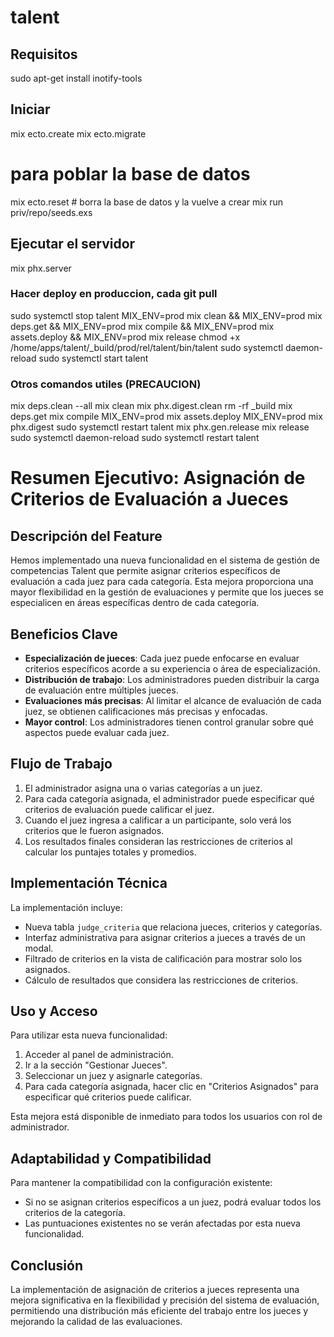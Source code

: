 # talent

## Requisitos

sudo apt-get install inotify-tools

## Iniciar

mix ecto.create
mix ecto.migrate

# para poblar la base de datos
mix ecto.reset  # borra la base de datos y la vuelve a crear
mix run priv/repo/seeds.exs

## Ejecutar el servidor

mix phx.server

### Hacer deploy en produccion, cada git pull 
sudo systemctl stop talent
MIX_ENV=prod mix clean && MIX_ENV=prod mix deps.get && MIX_ENV=prod mix compile && MIX_ENV=prod mix assets.deploy && MIX_ENV=prod mix release
chmod +x /home/apps/talent/_build/prod/rel/talent/bin/talent
sudo systemctl daemon-reload
sudo systemctl start talent


### Otros comandos utiles (PRECAUCION)
mix deps.clean --all
mix clean
mix phx.digest.clean
rm -rf _build
mix deps.get
mix compile
MIX_ENV=prod mix assets.deploy
MIX_ENV=prod mix phx.digest
sudo systemctl restart talent
mix phx.gen.release
mix release
sudo systemctl daemon-reload
sudo systemctl restart talent




# Resumen Ejecutivo: Asignación de Criterios de Evaluación a Jueces

## Descripción del Feature

Hemos implementado una nueva funcionalidad en el sistema de gestión de competencias Talent que permite asignar criterios específicos de evaluación a cada juez para cada categoría. Esta mejora proporciona una mayor flexibilidad en la gestión de evaluaciones y permite que los jueces se especialicen en áreas específicas dentro de cada categoría.

## Beneficios Clave

- **Especialización de jueces**: Cada juez puede enfocarse en evaluar criterios específicos acorde a su experiencia o área de especialización.
- **Distribución de trabajo**: Los administradores pueden distribuir la carga de evaluación entre múltiples jueces.
- **Evaluaciones más precisas**: Al limitar el alcance de evaluación de cada juez, se obtienen calificaciones más precisas y enfocadas.
- **Mayor control**: Los administradores tienen control granular sobre qué aspectos puede evaluar cada juez.

## Flujo de Trabajo

1. El administrador asigna una o varias categorías a un juez.
2. Para cada categoría asignada, el administrador puede especificar qué criterios de evaluación puede calificar el juez.
3. Cuando el juez ingresa a calificar a un participante, solo verá los criterios que le fueron asignados.
4. Los resultados finales consideran las restricciones de criterios al calcular los puntajes totales y promedios.

## Implementación Técnica

La implementación incluye:

- Nueva tabla `judge_criteria` que relaciona jueces, criterios y categorías.
- Interfaz administrativa para asignar criterios a jueces a través de un modal.
- Filtrado de criterios en la vista de calificación para mostrar solo los asignados.
- Cálculo de resultados que considera las restricciones de criterios.

## Uso y Acceso

Para utilizar esta nueva funcionalidad:

1. Acceder al panel de administración.
2. Ir a la sección "Gestionar Jueces".
3. Seleccionar un juez y asignarle categorías.
4. Para cada categoría asignada, hacer clic en "Criterios Asignados" para especificar qué criterios puede calificar.

Esta mejora está disponible de inmediato para todos los usuarios con rol de administrador.

## Adaptabilidad y Compatibilidad

Para mantener la compatibilidad con la configuración existente:

- Si no se asignan criterios específicos a un juez, podrá evaluar todos los criterios de la categoría.
- Las puntuaciones existentes no se verán afectadas por esta nueva funcionalidad.

## Conclusión

La implementación de asignación de criterios a jueces representa una mejora significativa en la flexibilidad y precisión del sistema de evaluación, permitiendo una distribución más eficiente del trabajo entre los jueces y mejorando la calidad de las evaluaciones.